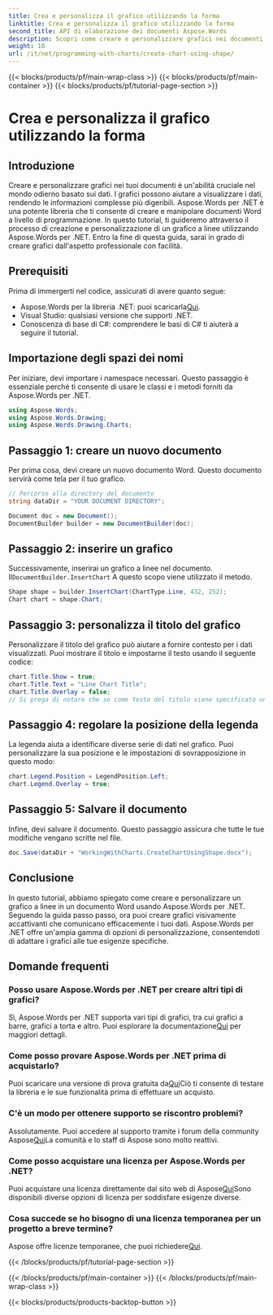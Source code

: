 ```yaml
---
title: Crea e personalizza il grafico utilizzando la forma
linktitle: Crea e personalizza il grafico utilizzando la forma
second_title: API di elaborazione dei documenti Aspose.Words
description: Scopri come creare e personalizzare grafici nei documenti Word usando Aspose.Words per .NET con questa guida passo-passo. Perfetta per la visualizzazione dei dati.
weight: 10
url: /it/net/programming-with-charts/create-chart-using-shape/
---
```


{{< blocks/products/pf/main-wrap-class >}}
{{< blocks/products/pf/main-container >}}
{{< blocks/products/pf/tutorial-page-section >}}

# Crea e personalizza il grafico utilizzando la forma

## Introduzione

Creare e personalizzare grafici nei tuoi documenti è un'abilità cruciale nel mondo odierno basato sui dati. I grafici possono aiutare a visualizzare i dati, rendendo le informazioni complesse più digeribili. Aspose.Words per .NET è una potente libreria che ti consente di creare e manipolare documenti Word a livello di programmazione. In questo tutorial, ti guideremo attraverso il processo di creazione e personalizzazione di un grafico a linee utilizzando Aspose.Words per .NET. Entro la fine di questa guida, sarai in grado di creare grafici dall'aspetto professionale con facilità.

## Prerequisiti

Prima di immergerti nel codice, assicurati di avere quanto segue:

-  Aspose.Words per la libreria .NET: puoi scaricarla[Qui](https://releases.aspose.com/words/net/).
- Visual Studio: qualsiasi versione che supporti .NET.
- Conoscenza di base di C#: comprendere le basi di C# ti aiuterà a seguire il tutorial.

## Importazione degli spazi dei nomi

Per iniziare, devi importare i namespace necessari. Questo passaggio è essenziale perché ti consente di usare le classi e i metodi forniti da Aspose.Words per .NET.

```csharp
using Aspose.Words;
using Aspose.Words.Drawing;
using Aspose.Words.Drawing.Charts;
```

## Passaggio 1: creare un nuovo documento

Per prima cosa, devi creare un nuovo documento Word. Questo documento servirà come tela per il tuo grafico.

```csharp
// Percorso alla directory del documento
string dataDir = "YOUR DOCUMENT DIRECTORY";

Document doc = new Document();
DocumentBuilder builder = new DocumentBuilder(doc);
```

## Passaggio 2: inserire un grafico

 Successivamente, inserirai un grafico a linee nel documento. Il`DocumentBuilder.InsertChart` A questo scopo viene utilizzato il metodo.

```csharp
Shape shape = builder.InsertChart(ChartType.Line, 432, 252);
Chart chart = shape.Chart;
```

## Passaggio 3: personalizza il titolo del grafico

Personalizzare il titolo del grafico può aiutare a fornire contesto per i dati visualizzati. Puoi mostrare il titolo e impostarne il testo usando il seguente codice:

```csharp
chart.Title.Show = true;
chart.Title.Text = "Line Chart Title";
chart.Title.Overlay = false;
// Si prega di notare che se come testo del titolo viene specificato un valore nullo o vuoto, verrà visualizzato il titolo generato automaticamente.
```

## Passaggio 4: regolare la posizione della legenda

La legenda aiuta a identificare diverse serie di dati nel grafico. Puoi personalizzare la sua posizione e le impostazioni di sovrapposizione in questo modo:

```csharp
chart.Legend.Position = LegendPosition.Left;
chart.Legend.Overlay = true;
```

## Passaggio 5: Salvare il documento

Infine, devi salvare il documento. Questo passaggio assicura che tutte le tue modifiche vengano scritte nel file.

```csharp
doc.Save(dataDir + "WorkingWithCharts.CreateChartUsingShape.docx");
```

## Conclusione

In questo tutorial, abbiamo spiegato come creare e personalizzare un grafico a linee in un documento Word usando Aspose.Words per .NET. Seguendo la guida passo passo, ora puoi creare grafici visivamente accattivanti che comunicano efficacemente i tuoi dati. Aspose.Words per .NET offre un'ampia gamma di opzioni di personalizzazione, consentendoti di adattare i grafici alle tue esigenze specifiche.

## Domande frequenti

### Posso usare Aspose.Words per .NET per creare altri tipi di grafici?

 Sì, Aspose.Words per .NET supporta vari tipi di grafici, tra cui grafici a barre, grafici a torta e altro. Puoi esplorare la documentazione[Qui](https://reference.aspose.com/words/net/) per maggiori dettagli.

### Come posso provare Aspose.Words per .NET prima di acquistarlo?

 Puoi scaricare una versione di prova gratuita da[Qui](https://releases.aspose.com/)Ciò ti consente di testare la libreria e le sue funzionalità prima di effettuare un acquisto.

### C'è un modo per ottenere supporto se riscontro problemi?

 Assolutamente. Puoi accedere al supporto tramite i forum della community Aspose[Qui](https://forum.aspose.com/c/words/8)La comunità e lo staff di Aspose sono molto reattivi.

### Come posso acquistare una licenza per Aspose.Words per .NET?

 Puoi acquistare una licenza direttamente dal sito web di Aspose[Qui](https://purchase.aspose.com/buy)Sono disponibili diverse opzioni di licenza per soddisfare esigenze diverse.

### Cosa succede se ho bisogno di una licenza temporanea per un progetto a breve termine?

 Aspose offre licenze temporanee, che puoi richiedere[Qui](https://purchase.aspose.com/temporary-license/).

{{< /blocks/products/pf/tutorial-page-section >}}

{{< /blocks/products/pf/main-container >}}
{{< /blocks/products/pf/main-wrap-class >}}

{{< blocks/products/products-backtop-button >}}
